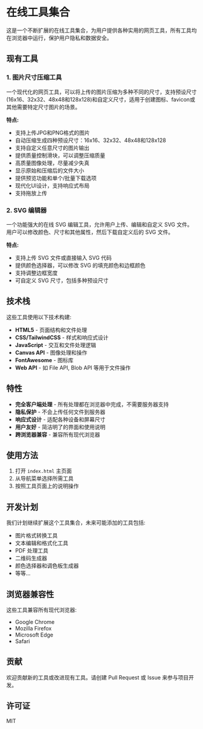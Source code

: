 # 在线工具集合

这是一个不断扩展的在线工具集合，为用户提供各种实用的网页工具，所有工具均在浏览器中运行，保护用户隐私和数据安全。

## 现有工具

### 1. 图片尺寸压缩工具

一个现代化的网页工具，可以将上传的图片压缩为多种不同的尺寸，支持预设尺寸(16x16、32x32、48x48和128x128)和自定义尺寸，适用于创建图标、favicon或其他需要特定尺寸图片的场景。

**特点:**
- 支持上传JPG和PNG格式的图片
- 自动压缩生成四种预设尺寸：16x16、32x32、48x48和128x128
- 支持自定义任意尺寸的图片输出
- 提供质量控制滑块，可以调整压缩质量
- 高质量图像处理，尽量减少失真
- 显示原始和压缩后的文件大小
- 提供预览功能和单个/批量下载选项
- 现代化UI设计，支持响应式布局
- 支持拖放上传

### 2. SVG 编辑器

一个功能强大的在线 SVG 编辑工具，允许用户上传、编辑和自定义 SVG 文件。用户可以修改颜色、尺寸和其他属性，然后下载自定义后的 SVG 文件。

**特点:**
- 支持上传 SVG 文件或直接输入 SVG 代码
- 提供颜色选择器，可以修改 SVG 的填充颜色和边框颜色
- 支持调整边框宽度
- 可自定义 SVG 尺寸，包括多种预设尺寸

## 技术栈

这些工具使用以下技术构建:

- **HTML5** - 页面结构和文件处理
- **CSS/TailwindCSS** - 样式和响应式设计
- **JavaScript** - 交互和文件处理逻辑
- **Canvas API** - 图像处理和操作
- **FontAwesome** - 图标库
- **Web API** - 如 File API, Blob API 等用于文件操作

## 特性

- **完全客户端处理** - 所有处理都在浏览器中完成，不需要服务器支持
- **隐私保护** - 不会上传任何文件到服务器
- **响应式设计** - 适配各种设备和屏幕尺寸
- **用户友好** - 简洁明了的界面和使用说明
- **跨浏览器兼容** - 兼容所有现代浏览器

## 使用方法

1. 打开 `index.html` 主页面
2. 从导航菜单选择所需工具
3. 按照工具页面上的说明操作

## 开发计划

我们计划继续扩展这个工具集合，未来可能添加的工具包括:

- 图片格式转换工具
- 文本编辑和格式化工具
- PDF 处理工具
- 二维码生成器
- 颜色选择器和调色板生成器
- 等等...

## 浏览器兼容性

这些工具兼容所有现代浏览器:

- Google Chrome
- Mozilla Firefox
- Microsoft Edge
- Safari

## 贡献

欢迎贡献新的工具或改进现有工具。请创建 Pull Request 或 Issue 来参与项目开发。

## 许可证

MIT 